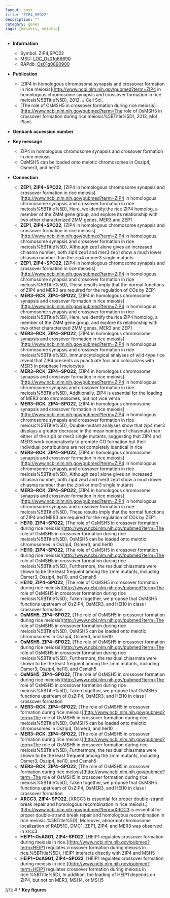 ```yaml
---
layout: post
title: "ZIP4,SPO22"
description: ""
category: genes
tags: [meiosis, meiotic]
---
```


* **Information**  
    + Symbol: ZIP4,SPO22  
    + MSU: [LOC_Os01g66690](http://rice.uga.edu/cgi-bin/ORF_infopage.cgi?orf=LOC_Os01g66690)  
    + RAPdb: [Os01g0890900](http://rapdb.dna.affrc.go.jp/viewer/gbrowse_details/irgsp1?name=Os01g0890900)  

* **Publication**  
    + [ZIP4 in homologous chromosome synapsis and crossover formation in rice meiosis](http://www.ncbi.nlm.nih.gov/pubmed?term=ZIP4 in homologous chromosome synapsis and crossover formation in rice meiosis%5BTitle%5D), 2012, J Cell Sci.
    + [The role of OsMSH5 in crossover formation during rice meiosis](http://www.ncbi.nlm.nih.gov/pubmed?term=The role of OsMSH5 in crossover formation during rice meiosis%5BTitle%5D), 2013, Mol Plant.

* **Genbank accession number**  

* **Key message**  
    + ZIP4 in homologous chromosome synapsis and crossover formation in rice meiosis
    + OsMSH5 can be loaded onto meiotic chromosomes in Oszip4, Osmer3, and hei10

* **Connection**  
    + __ZEP1__, __ZIP4~SPO22__, [ZIP4 in homologous chromosome synapsis and crossover formation in rice meiosis](http://www.ncbi.nlm.nih.gov/pubmed?term=ZIP4 in homologous chromosome synapsis and crossover formation in rice meiosis%5BTitle%5D), Here, we identify the rice ZIP4 homolog, a member of the ZMM gene group, and explore its relationship with two other characterized ZMM genes, MER3 and ZEP1
    + __ZEP1__, __ZIP4~SPO22__, [ZIP4 in homologous chromosome synapsis and crossover formation in rice meiosis](http://www.ncbi.nlm.nih.gov/pubmed?term=ZIP4 in homologous chromosome synapsis and crossover formation in rice meiosis%5BTitle%5D), Although zep1 alone gives an increased chiasma number, both zip4 zep1 and mer3 zep1 show a much lower chiasma number than the zip4 or mer3 single mutants
    + __ZEP1__, __ZIP4~SPO22__, [ZIP4 in homologous chromosome synapsis and crossover formation in rice meiosis](http://www.ncbi.nlm.nih.gov/pubmed?term=ZIP4 in homologous chromosome synapsis and crossover formation in rice meiosis%5BTitle%5D), These results imply that the normal functions of ZIP4 and MER3 are required for the regulation of COs by ZEP1
    + __MER3~RCK__, __ZIP4~SPO22__, [ZIP4 in homologous chromosome synapsis and crossover formation in rice meiosis](http://www.ncbi.nlm.nih.gov/pubmed?term=ZIP4 in homologous chromosome synapsis and crossover formation in rice meiosis%5BTitle%5D), Here, we identify the rice ZIP4 homolog, a member of the ZMM gene group, and explore its relationship with two other characterized ZMM genes, MER3 and ZEP1
    + __MER3~RCK__, __ZIP4~SPO22__, [ZIP4 in homologous chromosome synapsis and crossover formation in rice meiosis](http://www.ncbi.nlm.nih.gov/pubmed?term=ZIP4 in homologous chromosome synapsis and crossover formation in rice meiosis%5BTitle%5D), Immunocytological analyses of wild-type rice reveal that ZIP4 presents as punctuate foci and colocalizes with MER3 in prophase I meiocytes
    + __MER3~RCK__, __ZIP4~SPO22__, [ZIP4 in homologous chromosome synapsis and crossover formation in rice meiosis](http://www.ncbi.nlm.nih.gov/pubmed?term=ZIP4 in homologous chromosome synapsis and crossover formation in rice meiosis%5BTitle%5D), Additionally, ZIP4 is essential for the loading of MER3 onto chromosomes, but not vice versa
    + __MER3~RCK__, __ZIP4~SPO22__, [ZIP4 in homologous chromosome synapsis and crossover formation in rice meiosis](http://www.ncbi.nlm.nih.gov/pubmed?term=ZIP4 in homologous chromosome synapsis and crossover formation in rice meiosis%5BTitle%5D), Double-mutant analyses show that zip4 mer3 displays a greater decrease in the mean number of chiasmata than either of the zip4 or mer3 single mutants, suggesting that ZIP4 and MER3 work cooperatively to promote CO formation but their individual contributions are not completely identical in rice
    + __MER3~RCK__, __ZIP4~SPO22__, [ZIP4 in homologous chromosome synapsis and crossover formation in rice meiosis](http://www.ncbi.nlm.nih.gov/pubmed?term=ZIP4 in homologous chromosome synapsis and crossover formation in rice meiosis%5BTitle%5D), Although zep1 alone gives an increased chiasma number, both zip4 zep1 and mer3 zep1 show a much lower chiasma number than the zip4 or mer3 single mutants
    + __MER3~RCK__, __ZIP4~SPO22__, [ZIP4 in homologous chromosome synapsis and crossover formation in rice meiosis](http://www.ncbi.nlm.nih.gov/pubmed?term=ZIP4 in homologous chromosome synapsis and crossover formation in rice meiosis%5BTitle%5D), These results imply that the normal functions of ZIP4 and MER3 are required for the regulation of COs by ZEP1
    + __HEI10__, __ZIP4~SPO22__, [The role of OsMSH5 in crossover formation during rice meiosis](http://www.ncbi.nlm.nih.gov/pubmed?term=The role of OsMSH5 in crossover formation during rice meiosis%5BTitle%5D), OsMSH5 can be loaded onto meiotic chromosomes in Oszip4, Osmer3, and hei10
    + __HEI10__, __ZIP4~SPO22__, [The role of OsMSH5 in crossover formation during rice meiosis](http://www.ncbi.nlm.nih.gov/pubmed?term=The role of OsMSH5 in crossover formation during rice meiosis%5BTitle%5D), Furthermore, the residual chiasmata were shown to be the least frequent among the zmm mutants, including Osmer3, Oszip4, hei10, and Osmsh5
    + __HEI10__, __ZIP4~SPO22__, [The role of OsMSH5 in crossover formation during rice meiosis](http://www.ncbi.nlm.nih.gov/pubmed?term=The role of OsMSH5 in crossover formation during rice meiosis%5BTitle%5D), Taken together, we propose that OsMSH5 functions upstream of OsZIP4, OsMER3, and HEI10 in class I crossover formation
    + __OsMSH5__, __ZIP4~SPO22__, [The role of OsMSH5 in crossover formation during rice meiosis](http://www.ncbi.nlm.nih.gov/pubmed?term=The role of OsMSH5 in crossover formation during rice meiosis%5BTitle%5D), OsMSH5 can be loaded onto meiotic chromosomes in Oszip4, Osmer3, and hei10
    + __OsMSH5__, __ZIP4~SPO22__, [The role of OsMSH5 in crossover formation during rice meiosis](http://www.ncbi.nlm.nih.gov/pubmed?term=The role of OsMSH5 in crossover formation during rice meiosis%5BTitle%5D), Furthermore, the residual chiasmata were shown to be the least frequent among the zmm mutants, including Osmer3, Oszip4, hei10, and Osmsh5
    + __OsMSH5__, __ZIP4~SPO22__, [The role of OsMSH5 in crossover formation during rice meiosis](http://www.ncbi.nlm.nih.gov/pubmed?term=The role of OsMSH5 in crossover formation during rice meiosis%5BTitle%5D), Taken together, we propose that OsMSH5 functions upstream of OsZIP4, OsMER3, and HEI10 in class I crossover formation
    + __MER3~RCK__, __ZIP4~SPO22__, [The role of OsMSH5 in crossover formation during rice meiosis](http://www.ncbi.nlm.nih.gov/pubmed?term=The role of OsMSH5 in crossover formation during rice meiosis%5BTitle%5D), OsMSH5 can be loaded onto meiotic chromosomes in Oszip4, Osmer3, and hei10
    + __MER3~RCK__, __ZIP4~SPO22__, [The role of OsMSH5 in crossover formation during rice meiosis](http://www.ncbi.nlm.nih.gov/pubmed?term=The role of OsMSH5 in crossover formation during rice meiosis%5BTitle%5D), Furthermore, the residual chiasmata were shown to be the least frequent among the zmm mutants, including Osmer3, Oszip4, hei10, and Osmsh5
    + __MER3~RCK__, __ZIP4~SPO22__, [The role of OsMSH5 in crossover formation during rice meiosis](http://www.ncbi.nlm.nih.gov/pubmed?term=The role of OsMSH5 in crossover formation during rice meiosis%5BTitle%5D), Taken together, we propose that OsMSH5 functions upstream of OsZIP4, OsMER3, and HEI10 in class I crossover formation
    + __XRCC3__, __ZIP4~SPO22__, [XRCC3 is essential for proper double-strand break repair and homologous recombination in rice meiosis.](http://www.ncbi.nlm.nih.gov/pubmed?term=XRCC3 is essential for proper double-strand break repair and homologous recombination in rice meiosis.%5BTitle%5D), Moreover, abnormal chromosome localization of RAD51C, DMC1, ZEP1, ZIP4, and MER3 was observed in xrcc3
    + __HEIP1~OsAGG1__, __ZIP4~SPO22__, [HEIP1 regulates crossover formation during meiosis in rice.](http://www.ncbi.nlm.nih.gov/pubmed?term=HEIP1 regulates crossover formation during meiosis in rice.%5BTitle%5D),  HEIP1 interacts directly with ZIP4 and MSH5
    + __HEIP1~OsAGG1__, __ZIP4~SPO22__, [HEIP1 regulates crossover formation during meiosis in rice.](http://www.ncbi.nlm.nih.gov/pubmed?term=HEIP1 regulates crossover formation during meiosis in rice.%5BTitle%5D),  In addition, the loading of HEIP1 depends on ZIP4, but not on MER3, MSH4, or MSH5

[//]: # * **Key figures**  



